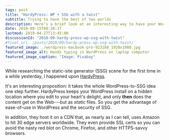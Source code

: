 ```yaml
---
tags: post
title: "HardyPress: WP + SSG with a twist"
subtitle: Trying to have the best of two worlds
description: Here’s a brief look at an interesting way to have your WordPress cake and eat your SSG site, too—or something like that.
date: 2018-09-15T08:28:17
lastmod: 2019-04-27T13:45:00
discussionId: "2018-09-hardy-press-wp-ssg-with-twist"
#final_url: /posts/2018/09/hardy-press-wp-ssg-with-twist/
featured_image: ./wordpress-macbook-pro-923188_1920x1080.jpg
featured_image_alt: Hands typing in WordPress on laptop computer
featured_image_caption: "Image: Pixabay"
---
```


While researching the static-site generator (SSG) scene for the first time in a while yesterday, I happened upon  [HardyPress](https://www.hardypress.com).

It's an interesting proposition: it takes the whole WordPress-to-SSG idea one step further. HardyPress keeps your WordPress install on a hidden location where you edit to your heart's delight, and only **then** does the content get on the Web---but as *static* files. So you get the advantage of ease-of-use in WordPress and the security of SSG.

In addition, they host it on a CDN that, as nearly as I can tell, uses Amazon to hit 30 edge servers worldwide. They even provide SSL certs so you can avoid the nasty red blot on Chrome, Firefox, and other HTTPS-savvy browsers.
